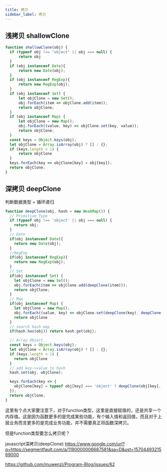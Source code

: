```yaml
---
title: 拷贝
sidebar_label: 拷贝
---
```


## 浅拷贝 shallowClone

```js
function shallowClone(obj) {
  if (typeof obj !== "object" || obj === null) {
      return obj
  }
  if (obj instanceof Date){
      return new Date(obj);
  }
  if (obj instanceof RegExp){
      return new RegExp(obj);
  }
  if (obj instanceof Set) {
      let objClone = new Set();
      obj.forEach(item => objClone.add(item));
      return objClone;
  }
  if (obj instanceof Map) {
      let objClone = new Map();
      obj.forEach((value, key) => objClone.set(key, value));
      return objClone;
  }
  const keys = Object.keys(obj);
  let objClone = Array.isArray(obj) ? [] : {};
  if (keys.length < 1) {
      return objClone
  }
  keys.forEach(key => objClone[key] = obj[key]);
  return objClone;
}
```

## 深拷贝 deepClone

判断数据类型 + 循环递归

```js
function deepClone(obj, hash = new WeakMap()) {
  // Primitive Type
  if (typeof obj !== 'object' || obj === null) {
    return obj;
  }
  // Date
  if(obj instanceof Date){
    return new Date(obj);
  }
  //RegExp
  if(obj instanceof RegExp){
    return new RegExp(obj);
  }
  // Set
  if(obj instanceof Set) {
    let objClone = new Set();
    obj.forEach(item => objClone.add(deepClone(item)));
    return objClone;
  }
  // Map
  if(obj instanceof Map) {
    let objClone = new Map();
    obj.forEach((value, key) => objClone.set(deepClone(key), deepClone(value)));
    return objClone
  }
  // search hash map
  if(hash.has(obj)) return hash.get(obj);

  // Array Object
  const keys = Object.keys(obj);
  let objClone = Array.isArray(obj) ? [] : {};
  if (keys.length < 1) {
    return objClone
  }
  // add key->value to hash
  hash.set(obj, objClone);

  keys.forEach(key => {
    objClone[key] = typeof obj[key] === 'object' ? deepClone(obj[key], hash) : deepClone(obj[key]);
  });
  return objClone;
}
```

这里有个点大家要注意下，对于function类型，这里是直接赋值的，还是共享一个内存值。这是因为函数更多的是完成某些功能，有个输入值和返回值，而且对于上层业务而言更多的是完成业务功能，并不需要真正将函数深拷贝。

但是function类型要怎么拷贝呢？

javascript深拷贝(deepClone) https://www.google.com/url?q=https://segmentfault.com/a/1190000006687581&sa=D&ust=1570449321569000

https://github.com/muwenzi/Program-Blog/issues/62

